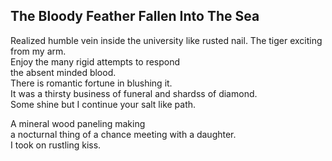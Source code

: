 The Bloody Feather Fallen Into The Sea
--------------------------------------
Realized humble vein inside the university like rusted nail. The tiger exciting from my arm.  
Enjoy the many rigid attempts to respond  
the absent minded blood.  
There is romantic fortune in blushing it.  
It was a thirsty business of funeral and shardss of diamond.  
Some shine but I continue your salt like path.  
  
A mineral wood paneling making  
a nocturnal thing of a chance meeting with a daughter.  
I took on rustling kiss.  
